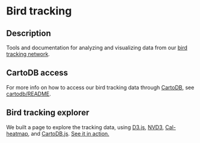 # Bird tracking

## Description

Tools and documentation for analyzing and visualizing data from our [bird tracking network](http://lifewatch.inbo.be/blog/tag/bird-tracking.html).

## CartoDB access

For more info on how to access our bird tracking data through [CartoDB](http://cartodb.com), see [cartodb/README](cartodb/README.md).

## Bird tracking explorer

We built a page to explore the tracking data, using [D3.js](http://d3js.org/), [NVD3](http://nvd3.org), [Cal-heatmap](http://kamisama.github.io/cal-heatmap/), and [CartoDB.js](http://developers.cartodb.com/documentation/cartodb-js.html). [See it in action.](http://lifewatchinbo.github.io/bird-tracking/explorer/index.html)
